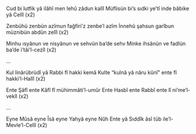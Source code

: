 Cud bi lutfik yâ ilâhî men lehû zâdun kalîl
Müflisün bi’s sıdki ye’tî inde bâbike yâ Celîl (x2)

Zenbühü zenbün azîmun fağfiri’z zenbe’l azîm
İnnehû şahsun garîbun müznibün abdün zelîl (x2)

Minhu ısyânun ve nisyânun ve sehvün ba’de sehv
Minke ihsânün ve fadlün ba’de i’tâi’l-cezîl (x2)

...

Kul linârübrüdî yâ Rabbi fî hakki kemâ
Kulte “kulnâ yâ nâru kûnî” ente fî hakki’l-Halîl (x2)

Ente Şâfî ente Kâfî fî mühimmâti’l-umûr
Ente Hasbî ente Rabbî ente lî ni’me’l-vekîl (x2)

...

Eyne Mûsâ eyne Îsâ eyne Yahyâ eyne Nûh
Ente yâ Sıddîk âsî tüb ile’l-Mevle’l-Celîl (x2)